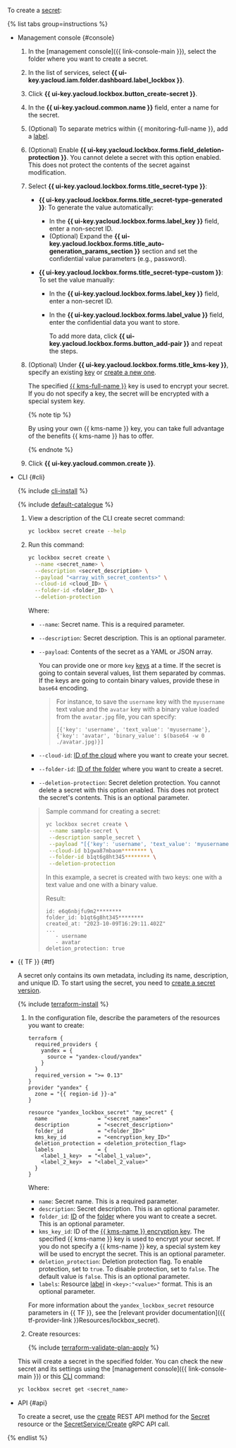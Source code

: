 To create a [secret](../../lockbox/concepts/secret.md):

{% list tabs group=instructions %}

- Management console {#console}

  1. In the [management console]({{ link-console-main }}), select the folder where you want to create a secret.
  1. In the list of services, select **{{ ui-key.yacloud.iam.folder.dashboard.label_lockbox }}**.
  1. Click **{{ ui-key.yacloud.lockbox.button_create-secret }}**.
  1. In the **{{ ui-key.yacloud.common.name }}** field, enter a name for the secret.
  1. (Optional) To separate metrics within {{ monitoring-full-name }}, add a [label](../../monitoring/concepts/data-model.md#metric).
  1. (Optional) Enable **{{ ui-key.yacloud.lockbox.forms.field_deletion-protection }}**. You cannot delete a secret with this option enabled. This does not protect the contents of the secret against modification.
  1. Select **{{ ui-key.yacloud.lockbox.forms.title_secret-type }}**:
      * **{{ ui-key.yacloud.lockbox.forms.title_secret-type-generated }}**: To generate the value automatically:
  
        * In the **{{ ui-key.yacloud.lockbox.forms.label_key }}** field, enter a non-secret ID.
        * (Optional) Expand the **{{ ui-key.yacloud.lockbox.forms.title_auto-generation_params_section }}** section and set the confidential value parameters (e.g., password).
  
      * **{{ ui-key.yacloud.lockbox.forms.title_secret-type-custom }}**: To set the value manually:

        * In the **{{ ui-key.yacloud.lockbox.forms.label_key }}** field, enter a non-secret ID.
        * In the **{{ ui-key.yacloud.lockbox.forms.label_value }}** field, enter the confidential data you want to store.

          To add more data, click **{{ ui-key.yacloud.lockbox.forms.button_add-pair }}** and repeat the steps.
  1. (Optional) Under **{{ ui-key.yacloud.lockbox.forms.title_kms-key }}**, specify an existing [key](../../kms/concepts/key.md) or [create a new one](../../kms/operations/key.md#create).

     The specified [{{ kms-full-name }}](../../kms/) key is used to encrypt your secret. If you do not specify a key, the secret will be encrypted with a special system key.

     {% note tip %}

     By using your own {{ kms-name }} key, you can take full advantage of the benefits {{ kms-name }} has to offer.

     {% endnote %}

  1. Click **{{ ui-key.yacloud.common.create }}**.

- CLI {#cli}

  {% include [cli-install](../../_includes/cli-install.md) %}

  {% include [default-catalogue](../../_includes/default-catalogue.md) %}

  1. View a description of the CLI create secret command:

     ```bash
     yc lockbox secret create --help
     ```

  1. Run this command:

     ```bash
     yc lockbox secret create \
       --name <secret_name> \
       --description <secret_description> \
       --payload "<array_with_secret_contents>" \
       --cloud-id <cloud_ID> \
       --folder-id <folder_ID> \
       --deletion-protection
     ```

     Where:
     * `--name`: Secret name. This is a required parameter.
     * `--description`: Secret description. This is an optional parameter.
     * `--payload`: Contents of the secret as a YAML or JSON array.

       You can provide one or more `key` [keys](../../kms/concepts/key.md) at a time. If the secret is going to contain several values, list them separated by commas. If the keys are going to contain binary values, provide these in `base64` encoding.

       >For instance, to save the `username` key with the `myusername` text value and the `avatar` key with a binary value loaded from the `avatar.jpg` file, you can specify:
       >
       >`[{'key': 'username', 'text_value': 'myusername'},{'key': 'avatar', 'binary_value': $(base64 -w 0 ./avatar.jpg)}]`
     * `--cloud-id`: [ID of the cloud](../../resource-manager/operations/cloud/get-id.md) where you want to create your secret.
     * `--folder-id`: [ID of the folder](../../resource-manager/operations/folder/get-id.md) where you want to create a secret.
     * `--deletion-protection`: Secret deletion protection. You cannot delete a secret with this option enabled. This does not protect the secret's contents. This is an optional parameter.

     >Sample command for creating a secret:
     >
     >```bash
     >yc lockbox secret create \
     >  --name sample-secret \
     >  --description sample_secret \
     >  --payload "[{'key': 'username', 'text_value': 'myusername'},{'key': 'avatar', 'binary_value': $(base64 -w 0 ./avatar.jpg)}]" \
     >  --cloud-id b1gwa87mbaom******** \
     >  --folder-id b1qt6g8ht345******** \
     >  --deletion-protection
     >```
     >
     >In this example, a secret is created with two keys: one with a text value and one with a binary value.
     >
     >Result:
     >
     >```text
     >id: e6q6nbjfu9m2********
     >folder_id: b1qt6g8ht345********
     >created_at: "2023-10-09T16:29:11.402Z"
     >...
     >    - username
     >    - avatar
     >deletion_protection: true
     >```

- {{ TF }} {#tf}

  A secret only contains its own metadata, including its name, description, and unique ID. To start using the secret, you need to [create a secret version](../../lockbox/operations/secret-version-manage.md).

  {% include [terraform-install](../../_includes/terraform-install.md) %}

  1. In the configuration file, describe the parameters of the resources you want to create:

     ```hcl
     terraform {
       required_providers {
         yandex = {
           source = "yandex-cloud/yandex"
         }
       }
       required_version = ">= 0.13"
     }
     provider "yandex" {
       zone = "{{ region-id }}-a"
     }

     resource "yandex_lockbox_secret" "my_secret" {
       name                = "<secret_name>"
       description         = "<secret_description>"
       folder_id           = "<folder_ID>"
       kms_key_id          = "<encryption_key_ID>"
       deletion_protection = <deletion_protection_flag>
       labels              = {
         <label_1_key>  = "<label_1_value>",
         <label_2_key>  = "<label_2_value>"
       }
     }
     ```

     Where:
     * `name`: Secret name. This is a required parameter.
     * `description`: Secret description. This is an optional parameter.
     * `folder_id`: [ID](../../resource-manager/operations/folder/get-id.md) of the [folder](../../resource-manager/concepts/resources-hierarchy.md#folder) where you want to create a secret. This is an optional parameter.
     * `kms_key_id`: ID of the [{{ kms-name }} encryption key](../../kms/concepts/key.md). The specified {{ kms-name }} key is used to encrypt your secret. If you do not specify a {{ kms-name }} key, a special system key will be used to encrypt the secret. This is an optional parameter.
     * `deletion_protection`: Deletion protection flag. To enable protection, set to `true`. To disable protection, set to `false`. The default value is `false`. This is an optional parameter.
     * `labels`: Resource [label](../../overview/concepts/services.md#labels) in `<key>:"<value>"` format. This is an optional parameter.

     For more information about the `yandex_lockbox_secret` resource parameters in {{ TF }}, see the [relevant provider documentation]({{ tf-provider-link }}Resources/lockbox_secret).
  1. Create resources:

     {% include [terraform-validate-plan-apply](../../_tutorials/_tutorials_includes/terraform-validate-plan-apply.md) %}

  This will create a secret in the specified folder. You can check the new secret and its settings using the [management console]({{ link-console-main }}) or this [CLI](../../cli/) command:

  ```bash
  yc lockbox secret get <secret_name>
  ```

- API {#api}

  To create a secret, use the [create](../../lockbox/api-ref/Secret/create.md) REST API method for the [Secret](../../lockbox/api-ref/Secret/index.md) resource or the [SecretService/Create](../../lockbox/api-ref/grpc/Secret/create.md) gRPC API call.

{% endlist %}